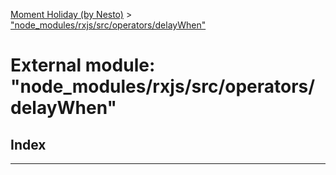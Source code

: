 [Moment Holiday (by Nesto)](../README.md) > ["node_modules/rxjs/src/operators/delayWhen"](../modules/_node_modules_rxjs_src_operators_delaywhen_.md)

# External module: "node_modules/rxjs/src/operators/delayWhen"

## Index

---

